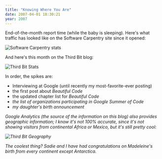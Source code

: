 ```yaml
---
title: "Knowing Where You Are"
date: 2007-04-01 18:30:21
year: 2007
---
```

End-of-the-month report time (while the baby is sleeping). Here's what traffic has looked like on the Software Carpentry site since it opened:

<img alt="Software Carpentry stats" id="image892" src="{{'/files/2007/04/swc_usage.png' | relative_url}}" class="centered">

And here's this month on the Third Bit blog:

<img alt="Third Bit Stats" src="{{'/files/2007/04/thirdbit_visits.png' | relative_url}}" class="centered">

In order, the spikes are:

-   Interviewing at Google (until recently my most-favorite-ever posting)
-   the first post about <em>Beautiful Code</em>
-   the updated chapter list for <em>Beautiful Code<em>
-   the list of organizations participating in Google Summer of Code
-   my daughter's birth announcement

Google Analytics (the source of the information on this blog) also provides geographic information; I know it's not 100% accurate, since it's not showing visitors from continental Africa or Mexico, but it's still pretty cool:

<img alt="Third Bit Geography" src="{{'/files/2007/04/thirdbit_geog.png' | relative_url}}" class="centered">

The coolest thing? Sadie and I have had congratulations on Madeleine's birth from every continent except Antarctica.
